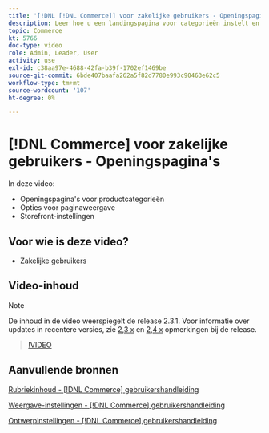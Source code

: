 ```yaml
---
title: '[!DNL [!DNL Commerce]] voor zakelijke gebruikers - Openingspagina''s'
description: Leer hoe u een landingspagina voor categorieën instelt en de vormgeving regelt.
topic: Commerce
kt: 5766
doc-type: video
role: Admin, Leader, User
activity: use
exl-id: c38aa97e-4688-42fa-b39f-1702ef1469be
source-git-commit: 6bde407baafa262a5f82d7780e993c90463e62c5
workflow-type: tm+mt
source-wordcount: '107'
ht-degree: 0%

---
```


# [!DNL Commerce] voor zakelijke gebruikers - Openingspagina&#39;s

In deze video:

- Openingspagina&#39;s voor productcategorieën
- Opties voor paginaweergave
- Storefront-instellingen

## Voor wie is deze video?

- Zakelijke gebruikers

## Video-inhoud

>[!NOTE]
>
>De inhoud in de video weerspiegelt de release 2.3.1. Voor informatie over updates in recentere versies, zie [ 2,3 x](https://devdocs.magento.com/guides/v2.3/release-notes/bk-release-notes.html) en [2,4 x](https://devdocs.magento.com/guides/v2.4/release-notes/bk-release-notes.html) opmerkingen bij de release.

>[!VIDEO](https://video.tv.adobe.com/v/36388/?quality=12&learn=on)

## Aanvullende bronnen

[Rubriekinhoud - [!DNL Commerce] gebruikershandleiding](https://docs.magento.com/user-guide/catalog/categories-content-settings.html)

[Weergave-instellingen - [!DNL Commerce] gebruikershandleiding](https://docs.magento.com/user-guide/catalog/categories-display-settings.html)

[Ontwerpinstellingen - [!DNL Commerce] gebruikershandleiding](https://docs.magento.com/user-guide/catalog/categories-custom-design.html)
